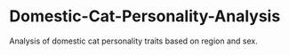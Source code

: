 # Domestic-Cat-Personality-Analysis
Analysis of domestic cat personality traits based on region and sex.
